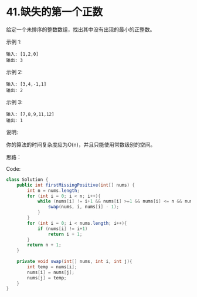 
# 41.缺失的第一个正数
给定一个未排序的整数数组，找出其中没有出现的最小的正整数。

示例 1:
```
输入: [1,2,0]
输出: 3
```
示例 2:
```
输入: [3,4,-1,1]
输出: 2
```
示例 3:
```
输入: [7,8,9,11,12]
输出: 1
```
说明:

你的算法的时间复杂度应为O(n)，并且只能使用常数级别的空间。

思路：

Code:
```java
class Solution {
    public int firstMissingPositive(int[] nums) {
        int n = nums.length;
        for (int i = 0; i < n; i++){
            while (nums[i] != i+1 && nums[i] >=1 && nums[i] <= n && nums[nums[i] - 1] != nums[i]){
                swap(nums, i, nums[i] - 1);
            }
        }
        for (int i = 0; i < nums.length; i++){
            if (nums[i] != i+1)
                return i + 1;
        }
        return n + 1;
    }
    
    private void swap(int[] nums, int i, int j){
        int temp = nums[i];
        nums[i] = nums[j];
        nums[j] = temp;
    }
}
```